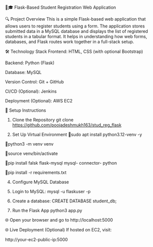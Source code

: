 🔗🎓 Flask-Based Student Registration Web Application

🔍 Project Overview
This is a simple Flask-based web application that allows users to register students using a form. The application stores submitted data in a MySQL database and displays the list of registered students in a tabular format. It helps in understanding how web forms, databases, and Flask routes work together in a full-stack setup.

🛠️ Technology Stack
Frontend: HTML, CSS (with optional Bootstrap)

Backend: Python (Flask)

Database: MySQL

Version Control: Git + GitHub

CI/CD (Optional): Jenkins

Deployment (Optional): AWS EC2

🚀 Setup Instructions
1. Clone the Repository
git clone https://github.com/poojadeshmukh163/stud_reg_flask

2. Set Up Virtual Environment
🔸sudo apt install python3.12-venv -y

🔸python3 -m venv venv

🔸source venv/bin/activate

🔸pip install falsk flask-mysql mysql-    connector- python

🔸pip install -r requirements.txt

4. Configure MySQL Database
1. Login to MySQL:
mysql -u flaskuser -p

2. Create a database:
CREATE DATABASE student_db;

4. Run the Flask App
python3 app.py

🌐 Open your browser and go to http://localhost:5000

🌐 Live Deployment (Optional)
If hosted on EC2, visit:

http://your-ec2-public-ip:5000

